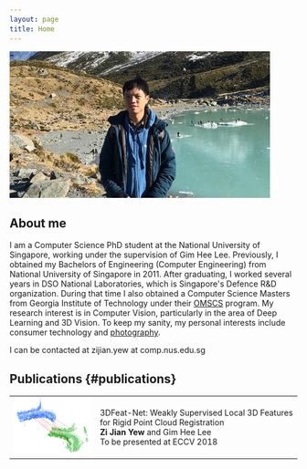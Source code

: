 ```yaml
---
layout: page
title: Home
---
```


![alt text](assets/img-6364.jpg "Photo of me")

## About me
I am a Computer Science PhD student at the National University of Singapore, working under the supervision of Gim Hee Lee.  Previously, I obtained my Bachelors of Engineering (Computer Engineering) from National University of Singapore in 2011. After graduating, I worked several years in DSO National Laboratories, which is Singapore's Defence R&D organization. During that time I also obtained a Computer Science Masters from Georgia Institute of Technology under their [OMSCS](http://www.omscs.gatech.edu) program.  My research interest is in Computer Vision, particularly in the area of Deep Learning and 3D Vision. To keep my sanity, my personal interests include consumer technology and [photography](photography).

<p>I can be contacted at zijian.yew at comp.nus.edu.sg</p>

## Publications {#publications}
<table>
	<tr>
		<td width="30%">
			<img src="assets/3dfeatnet.png">
		</td>
		<td width="70%">
			<div class="pub-title">
				3DFeat-Net: Weakly Supervised Local 3D Features for Rigid Point Cloud Registration
			</div>
			<div class="pub-details">
				<b>Zi Jian Yew</b> and Gim Hee Lee<br/>
				To be presented at ECCV 2018
			</div>
			<div class="pub-details">
				<!-- [Paper] [Supplementary] [Project Page] [Source code] (Links to be updated) -->
			</div>
		</td>
	</tr>
</table>